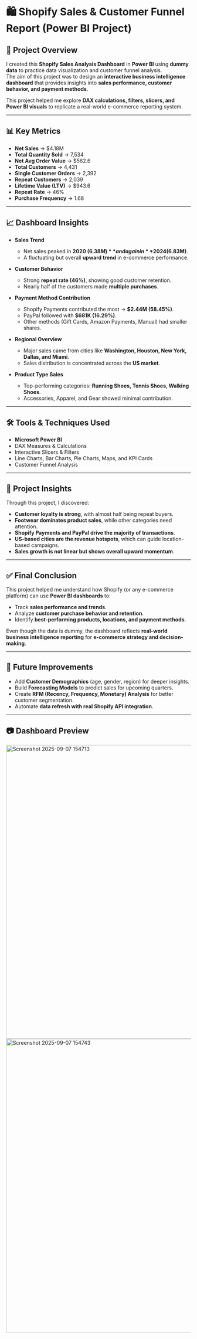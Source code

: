 # 🛍️ Shopify Sales & Customer Funnel Report (Power BI Project)

## 📌 Project Overview
I created this **Shopify Sales Analysis Dashboard** in **Power BI** using **dummy data** to practice data visualization and customer funnel analysis.  
The aim of this project was to design an **interactive business intelligence dashboard** that provides insights into **sales performance, customer behavior, and payment methods**.  

This project helped me explore **DAX calculations, filters, slicers, and Power BI visuals** to replicate a real-world e-commerce reporting system.  

---

## 📊 Key Metrics
- **Net Sales** → $4.18M  
- **Total Quantity Sold** → 7,534  
- **Net Avg Order Value** → $562.6  
- **Total Customers** → 4,431  
- **Single Customer Orders** → 2,392  
- **Repeat Customers** → 2,039  
- **Lifetime Value (LTV)** → $943.6  
- **Repeat Rate** → 46%  
- **Purchase Frequency** → 1.68  

---

## 📈 Dashboard Insights
- **Sales Trend**  
  - Net sales peaked in **2020 ($6.38M)** and again in **2024 ($6.83M)**.  
  - A fluctuating but overall **upward trend** in e-commerce performance.  

- **Customer Behavior**  
  - Strong **repeat rate (46%)**, showing good customer retention.  
  - Nearly half of the customers made **multiple purchases**.  

- **Payment Method Contribution**  
  - Shopify Payments contributed the most → **$2.44M (58.45%)**.  
  - PayPal followed with **$681K (16.29%)**.  
  - Other methods (Gift Cards, Amazon Payments, Manual) had smaller shares.  

- **Regional Overview**  
  - Major sales came from cities like **Washington, Houston, New York, Dallas, and Miami**.  
  - Sales distribution is concentrated across the **US market**.  

- **Product Type Sales**  
  - Top-performing categories: **Running Shoes, Tennis Shoes, Walking Shoes**.  
  - Accessories, Apparel, and Gear showed minimal contribution.  

---

## 🛠 Tools & Techniques Used
- **Microsoft Power BI**  
- DAX Measures & Calculations  
- Interactive Slicers & Filters  
- Line Charts, Bar Charts, Pie Charts, Maps, and KPI Cards  
- Customer Funnel Analysis  

---

## 🚀 Project Insights
Through this project, I discovered:  
- **Customer loyalty is strong**, with almost half being repeat buyers.  
- **Footwear dominates product sales**, while other categories need attention.  
- **Shopify Payments and PayPal drive the majority of transactions**.  
- **US-based cities are the revenue hotspots**, which can guide location-based campaigns.  
- **Sales growth is not linear but shows overall upward momentum**.  

---

## ✅ Final Conclusion
This project helped me understand how Shopify (or any e-commerce platform) can use **Power BI dashboards** to:  
- Track **sales performance and trends**.  
- Analyze **customer purchase behavior and retention**.  
- Identify **best-performing products, locations, and payment methods**.  

Even though the data is dummy, the dashboard reflects **real-world business intelligence reporting** for **e-commerce strategy and decision-making**.  

---

## 🔮 Future Improvements
- Add **Customer Demographics** (age, gender, region) for deeper insights.  
- Build **Forecasting Models** to predict sales for upcoming quarters.  
- Create **RFM (Recency, Frequency, Monetary) Analysis** for better customer segmentation.  
- Automate **data refresh with real Shopify API integration**.  

---

## 📷 Dashboard Preview
<img width="1424" height="802" alt="Screenshot 2025-09-07 154713" src="https://github.com/user-attachments/assets/495c19ca-ca74-46f8-be84-2b473df63008" />
<img width="1376" height="802" alt="Screenshot 2025-09-07 154743" src="https://github.com/user-attachments/assets/85965457-bca2-49cc-95ae-b643007a856d" />
